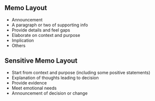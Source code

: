 ## Memo Layout

* Announcement
* A paragraph or two of supporting info
* Provide details and feel gaps
* Elaborate on context and purpose
* Implication
* Others

## Sensitive Memo Layout

* Start from context and purpose (including some positive statements)
* Explanation of thoughts leading to decision
* Provide evidence
* Meet emotional needs
* Announcement of decision or change
